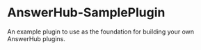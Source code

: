 AnswerHub-SamplePlugin
======================

An example plugin to use as the foundation for building your own AnswerHub plugins.
